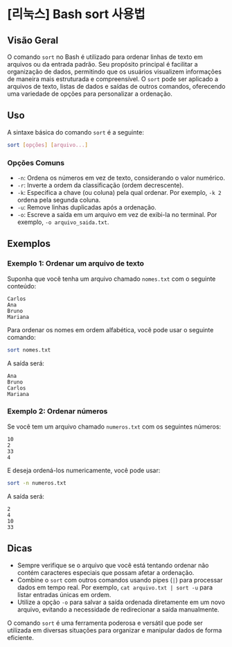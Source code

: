 # [리눅스] Bash sort 사용법

## Visão Geral
O comando `sort` no Bash é utilizado para ordenar linhas de texto em arquivos ou da entrada padrão. Seu propósito principal é facilitar a organização de dados, permitindo que os usuários visualizem informações de maneira mais estruturada e compreensível. O `sort` pode ser aplicado a arquivos de texto, listas de dados e saídas de outros comandos, oferecendo uma variedade de opções para personalizar a ordenação.

## Uso
A sintaxe básica do comando `sort` é a seguinte:

```bash
sort [opções] [arquivo...]
```

### Opções Comuns
- `-n`: Ordena os números em vez de texto, considerando o valor numérico.
- `-r`: Inverte a ordem da classificação (ordem decrescente).
- `-k`: Especifica a chave (ou coluna) pela qual ordenar. Por exemplo, `-k 2` ordena pela segunda coluna.
- `-u`: Remove linhas duplicadas após a ordenação.
- `-o`: Escreve a saída em um arquivo em vez de exibi-la no terminal. Por exemplo, `-o arquivo_saida.txt`.

## Exemplos
### Exemplo 1: Ordenar um arquivo de texto
Suponha que você tenha um arquivo chamado `nomes.txt` com o seguinte conteúdo:

```
Carlos
Ana
Bruno
Mariana
```

Para ordenar os nomes em ordem alfabética, você pode usar o seguinte comando:

```bash
sort nomes.txt
```

A saída será:

```
Ana
Bruno
Carlos
Mariana
```

### Exemplo 2: Ordenar números
Se você tem um arquivo chamado `numeros.txt` com os seguintes números:

```
10
2
33
4
```

E deseja ordená-los numericamente, você pode usar:

```bash
sort -n numeros.txt
```

A saída será:

```
2
4
10
33
```

## Dicas
- Sempre verifique se o arquivo que você está tentando ordenar não contém caracteres especiais que possam afetar a ordenação.
- Combine o `sort` com outros comandos usando pipes (`|`) para processar dados em tempo real. Por exemplo, `cat arquivo.txt | sort -u` para listar entradas únicas em ordem.
- Utilize a opção `-o` para salvar a saída ordenada diretamente em um novo arquivo, evitando a necessidade de redirecionar a saída manualmente.

O comando `sort` é uma ferramenta poderosa e versátil que pode ser utilizada em diversas situações para organizar e manipular dados de forma eficiente.
